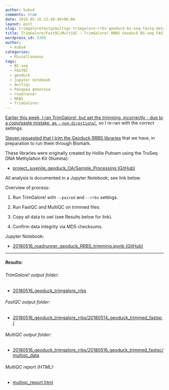 ```yaml
---
author: kubu4
comments: true
date: 2018-05-16 23:49:49+00:00
layout: post
slug: trimgalorefastqcmultiqc-trimgalore-rrbs-geoduck-bs-seq-fastq-data-directional
title: TrimGalore/FastQC/MultiQC – TrimGalore! RRBS Geoduck BS-seq FASTQ data (directional)
wordpress_id: 3358
author:
  - kubu4
categories:
  - Miscellaneous
tags:
  - BS-seq
  - FASTQC
  - geoduck
  - jupyter notebook
  - multiqc
  - Panopea generosa
  - roadrunner
  - RRBS
  - TrimGalore!
---
```


[Earlier this week, I ran TrimGalore!, but set the trimming, incorrectly - due to a copy/paste mistake, as `--non-directional`](2018/05/16/trimgalorefastqcmultiqc-trimgalore-rrbs-geoduck-bs-seq-fastq-data.html), so I re-ran with the correct settings.

[Steven requested that I trim the Geoduck RRBS libraries](httpss://github.com/RobertsLab/resources/issues/260) that we have, in preparation to run them through Bismark.

These libraries were originally created by Hollie Putnam using the TruSeq DNA Methylation Kit (Illumina):





  * [project_juvenile_geoduck_OA/Sample_Processing (GitHub)](httpss://github.com/hputnam/project_juvenile_geoduck_OA/tree/master/Sample_Processing)



All analysis is documented in a Jupyter Notebook; see link below.

Overview of process:



  1. Run TrimGalore! with `--paired` and `--rrbs` settings.



  2. Run FastQC and MultiQC on trimmed files.



  3. Copy all data to owl (see Results below for link).



  4. Confirm data integrity via MD5 checksums.






Jupyter Notebook:





  * [20180516_roadrunner_geoduck_RRBS_trimming.ipynb (GitHub)](httpss://github.com/sr320/LabDocs/blob/master/jupyter_nbs/sam/20180516_roadrunner_geoduck_RRBS_trimming.ipynb)





* * *





##### Results:





###### TrimGalore! output folder:







  * [20180516_geoduck_trimgalore_rrbs](https://owl.fish.washington.edu/Athaliana/20180516_geoduck_trimgalore_rrbs/)





###### FastQC output folder:







  * [20180516_geoduck_trimgalore_rrbs/20180514_geoduck_trimmed_fastqc/](https://owl.fish.washington.edu/Athaliana/20180516_geoduck_trimgalore_rrbs/20180516_geoduck_trimmed_fastqc)





###### MultiQC output folder:







  * [20180516_geoduck_trimgalore_rrbs/20180516_geoduck_trimmed_fastqc/multiqc_data](https://owl.fish.washington.edu/Athaliana/20180516_geoduck_trimgalore_rrbs/20180516_geoduck_trimmed_fastqc/multiqc_data)





###### MultiQC report (HTML):







  * [multiqc_report.html](https://owl.fish.washington.edu/Athaliana/20180516_geoduck_trimgalore_rrbs/20180516_geoduck_trimmed_fastqc/multiqc_data/multiqc_report.html)


